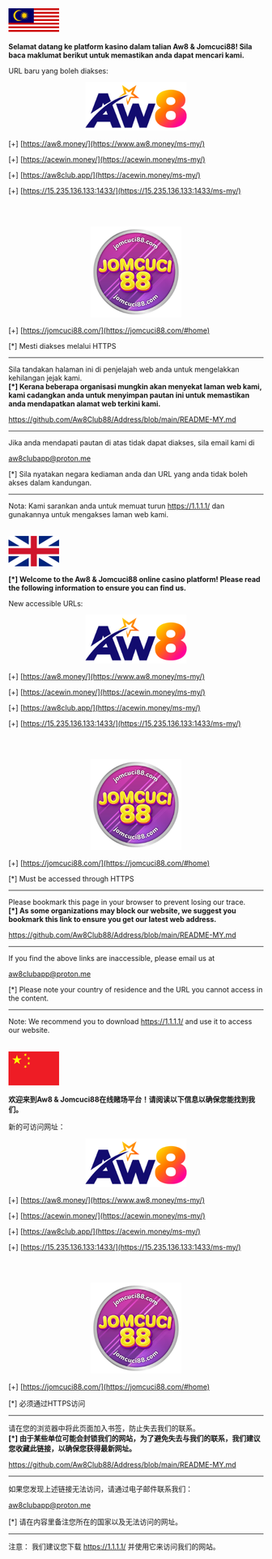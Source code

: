 <img src="https://github.com/Aw8Club88/Address/blob/main/bm.png" alt="BM" width="100">

**Selamat datang ke platform kasino dalam talian Aw8 & Jomcuci88! Sila baca maklumat berikut untuk memastikan anda dapat mencari kami.**<br>

URL baru yang boleh diakses:

<div align="center">
	<img src="https://github.com/Aw8Club88/Address/blob/main/AW8.png" alt="Editor" width="200">
</div>

[+]  [https://aw8.money/](https://www.aw8.money/ms-my/)

[+] [https://acewin.money/](https://acewin.money/ms-my/)

[+] [https://aw8club.app/](https://acewin.money/ms-my/)

[+] [https://15.235.136.133:1433/](https://15.235.136.133:1433/ms-my/)

<br><br>
<div align="center">
	<img src="https://github.com/Aw8Club88/Address/blob/main/jomcuci_logo.png" alt="Editor" width="180">
</div>

[+]  [https://jomcuci88.com/](https://jomcuci88.com/#home)

[*] Mesti diakses melalui HTTPS

------------------------------------------------

Sila tandakan halaman ini di penjelajah web anda untuk mengelakkan kehilangan jejak kami.<br>
**[*] Kerana beberapa organisasi mungkin akan menyekat laman web kami, kami cadangkan anda untuk menyimpan pautan ini untuk memastikan anda mendapatkan alamat web terkini kami.**

https://github.com/Aw8Club88/Address/blob/main/README-MY.md

------------------------------------------------

Jika anda mendapati pautan di atas tidak dapat diakses, sila email kami di

aw8clubapp@proton.me

[*] Sila nyatakan negara kediaman anda dan URL yang anda tidak boleh akses dalam kandungan.

------------------------------------------------

Nota:
Kami sarankan anda untuk memuat turun https://1.1.1.1/ dan gunakannya untuk mengakses laman web kami.
<br><br><br>
<img src="https://github.com/Aw8Club88/Address/blob/main/english.png" alt="EN" width="100">

**[*] Welcome to the Aw8 & Jomcuci88 online casino platform! Please read the following information to ensure you can find us.**<br>

New accessible URLs:

<div align="center">
	<img src="https://github.com/Aw8Club88/Address/blob/main/AW8.png" alt="Editor" width="200">
</div>

[+]  [https://aw8.money/](https://www.aw8.money/ms-my/)

[+] [https://acewin.money/](https://acewin.money/ms-my/)

[+] [https://aw8club.app/](https://acewin.money/ms-my/)

[+] [https://15.235.136.133:1433/](https://15.235.136.133:1433/ms-my/)

<br><br>
<div align="center">
	<img src="https://github.com/Aw8Club88/Address/blob/main/jomcuci_logo.png" alt="Editor" width="180">
</div>

[+]  [https://jomcuci88.com/](https://jomcuci88.com/#home)

[*] Must be accessed through HTTPS

------------------------------------------------

Please bookmark this page in your browser to prevent losing our trace.<br>
**[*] As some organizations may block our website, we suggest you bookmark this link to ensure you get our latest web address.**

https://github.com/Aw8Club88/Address/blob/main/README-MY.md

------------------------------------------------

If you find the above links are inaccessible, please email us at

aw8clubapp@proton.me

[*] Please note your country of residence and the URL you cannot access in the content.

------------------------------------------------

Note:
We recommend you to download https://1.1.1.1/ and use it to access our website.
<br><br><br>
<img src="https://github.com/Aw8Club88/Address/blob/main/chinese.png" alt="EN" width="100">

**欢迎来到Aw8 & Jomcuci88在线赌场平台！请阅读以下信息以确保您能找到我们。**<br>

新的可访问网址：

<div align="center">
	<img src="https://github.com/Aw8Club88/Address/blob/main/AW8.png" alt="Editor" width="200">
</div>

[+]  [https://aw8.money/](https://www.aw8.money/ms-my/)

[+] [https://acewin.money/](https://acewin.money/ms-my/)

[+] [https://aw8club.app/](https://acewin.money/ms-my/)

[+] [https://15.235.136.133:1433/](https://15.235.136.133:1433/ms-my/)

<br><br>
<div align="center">
	<img src="https://github.com/Aw8Club88/Address/blob/main/jomcuci_logo.png" alt="Editor" width="180">
</div>

[+]  [https://jomcuci88.com/](https://jomcuci88.com/#home)

[*] 必须通过HTTPS访问

------------------------------------------------

请在您的浏览器中将此页面加入书签，防止失去我们的联系。<br>
**[*] 由于某些单位可能会封锁我们的网站，为了避免失去与我们的联系，我们建议您收藏此链接，以确保您获得最新网址。**

https://github.com/Aw8Club88/Address/blob/main/README-MY.md

------------------------------------------------

如果您发现上述链接无法访问，请通过电子邮件联系我们：

aw8clubapp@proton.me

[*] 请在内容里备注您所在的国家以及无法访问的网址。

------------------------------------------------

注意：
我们建议您下载 https://1.1.1.1/ 并使用它来访问我们的网站。
